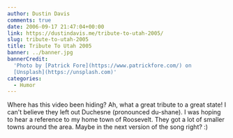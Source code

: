 ```yaml
---
author: Dustin Davis
comments: true
date: 2006-09-17 21:47:04+00:00
link: https://dustindavis.me/tribute-to-utah-2005/
slug: tribute-to-utah-2005
title: Tribute To Utah 2005
banner: ../banner.jpg
bannerCredit:
  'Photo by [Patrick Fore](https://www.patrickfore.com/) on
  [Unsplash](https://unsplash.com)'
categories:
  - Humor
---
```


Where has this video been hiding? Ah, what a great tribute to a great state! I
can't believe they left out Duchesne (pronounced du-shane). I was hoping to hear
a reference to my home town of Roosevelt. They got a lot of smaller towns around
the area. Maybe in the next version of the song right? :)
